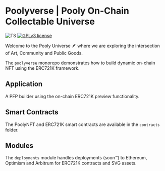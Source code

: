 # Poolyverse | Pooly On-Chain Collectable Universe

![TS](https://badgen.net/badge/-/TypeScript?icon=typescript&label&labelColor=blue&color=555555)
[![GPLv3 license](https://img.shields.io/badge/License-MIT-blue.svg)](http://perso.crans.org/besson/LICENSE.html)

Welcome to the Pooly Universe 🪶 where we are exploring the intersection of Art, Community and Public Goods.

The `poolyverse` monorepo demonstrates how to build dynamic on-chain NFT using the ERC721K framework.


## Application
A PFP builder using the on-chain ERC721K preview functionality. 

## Smart Contracts
The PoolyNFT and ERC721K smart contracts are available in the `contracts` folder.

## Modules

The `deployments` module handles deployments (soon™️) to Ethereum, Optimism and Arbitrum for ERC721K contracts and SVG assets.

